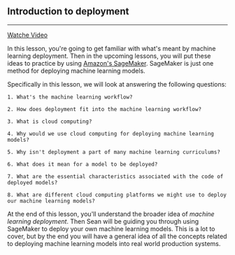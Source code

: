 Introduction to deployment
---
---
[Watche Video](https://www.youtube.com/watch?v=jQ2IZzga8Nw)

In this lesson, you're going to get familiar with what's meant by machine learning deployment. Then in the upcoming lessons, you will put these ideas to practice by using [Amazon's SageMaker](https://aws.amazon.com/sagemaker/). SageMaker is just one method for deploying machine learning models.

Specifically in this lesson, we will look at answering the following questions:

    1. What's the machine learning workflow?

    2. How does deployment fit into the machine learning workflow?

    3. What is cloud computing?

    4. Why would we use cloud computing for deploying machine learning models?

    5. Why isn't deployment a part of many machine learning curriculums?

    6. What does it mean for a model to be deployed?

    7. What are the essential characteristics associated with the code of deployed models?

    8. What are different cloud computing platforms we might use to deploy our machine learning models?

At the end of this lesson, you'll understand the broader idea of *machine learning deployment*. Then Sean will be guiding you through using SageMaker to deploy your own machine learning models. This is a lot to cover, but by the end you will have a general idea of all the concepts related to deploying machine learning models into real world production systems.
